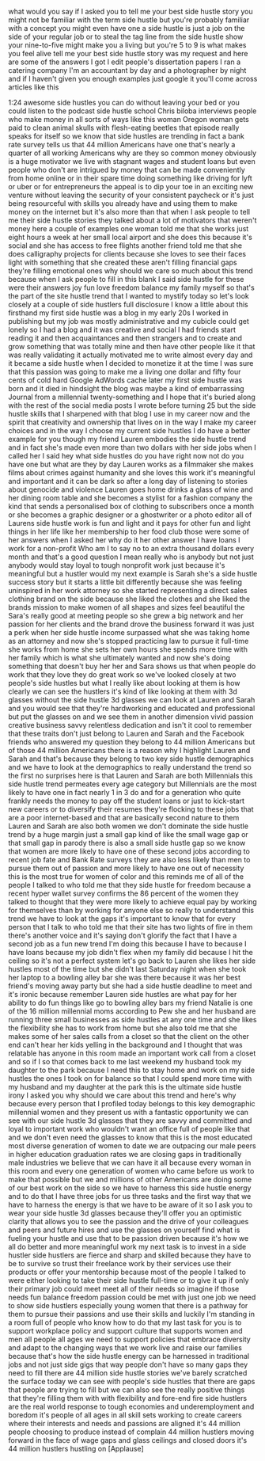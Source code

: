 
what would you say if I asked you to
tell me your best side hustle story you
might not be familiar with the term side
hustle but you&#39;re probably familiar with
a concept you might even have one a side
hustle is just a job on the side of your
regular job or to steal the tag line
from the side hustle show your
nine-to-five might make you a living but
you&#39;re 5 to 9 is what makes you feel
alive tell me your best side hustle
story was my request and here are some
of the answers I got I edit people&#39;s
dissertation papers I ran a catering
company I&#39;m an accountant by day and a
photographer by night and if I haven&#39;t
given you enough examples just google it
you&#39;ll come across articles like this

1:24 awesome side hustles you can do
without leaving your bed or you could
listen to the podcast side hustle school
Chris biloba interviews people who make
money in all sorts of ways like this
woman Oregon woman gets paid to clean
animal skulls with flesh-eating beetles
that episode really speaks for itself so
we know that side hustles are trending
in fact a bank rate survey tells us that
44 million Americans have one that&#39;s
nearly a quarter of all working
Americans why are they so common money
obviously is a huge motivator we live
with stagnant wages and student loans
but even people who don&#39;t are intrigued
by money that can be made conveniently
from home online or in their spare time
doing something like driving for lyft or
uber or for entrepreneurs the appeal is
to dip your toe in an exciting new
venture without leaving the security of
your consistent paycheck or it&#39;s just
being resourceful with skills you
already have and using them to make
money on the internet but it&#39;s also more
than that when I ask people to tell me
their side hustle stories they talked
about a lot of motivators that weren&#39;t
money here a couple of examples one
woman told me that she works just eight
hours a week at her small local airport
and she does this because it&#39;s social
and she has access to free flights
another friend told me that she does
calligraphy projects for clients because
she loves to see their faces light
with something that she created these
aren&#39;t filling financial gaps they&#39;re
filling emotional ones why should we
care so much about this trend because
when I ask people to fill in this blank
I said side hustle for these were their
answers joy fun love freedom balance my
family myself so that&#39;s the part of the
site hustle trend that I wanted to
mystify today so let&#39;s look closely at a
couple of side hustlers full disclosure
I know a little about this firsthand my
first side hustle was a blog in my early
20s I worked in publishing but my job
was mostly administrative and my cubicle
could get lonely so I had a blog and it
was creative and social I had friends
start reading it and then acquaintances
and then strangers and to create and
grow something that was totally mine and
then have other people like it
that was really validating it actually
motivated me to write almost every day
and it became a side hustle when I
decided to monetize it at the time I was
sure that this passion was going to make
me a living
one dollar and fifty four cents of cold
hard Google AdWords cache later my first
side hustle was born and it died in
hindsight the blog was maybe a kind of
embarrassing Journal from a millennial
twenty-something and I hope that it&#39;s
buried along with the rest of the social
media posts I wrote before turning 25
but the side hustle skills that I
sharpened with that blog I use in my
career now and the spirit that
creativity and ownership that lives on
in the way I make my career choices and
in the way I choose my current side
hustles I do have a better example for
you though my friend Lauren embodies the
side hustle trend and in fact she&#39;s made
even more than two dollars with her side
jobs when I called her I said hey what
side hustles do you have right now not
do you have one but what are they by day
Lauren works as a filmmaker she makes
films about crimes against humanity and
she loves this work it&#39;s meaningful and
important and it can be dark so after a
long day of listening to stories about
genocide and violence Lauren goes home
drinks a glass of wine and her dining
room table and she becomes a stylist for
a fashion company the kind that sends a
personalised box of clothing to
subscribers once a month or she becomes
a graphic designer or a ghostwriter or a
photo editor all of Laurens side hustle
work is fun and light and it pays for
other fun and light things in her life
like her membership to her food club
those were some of her answers when I
asked her why do it her other answer
I have loans I work for a non-profit Who
am I to say no to an extra thousand
dollars every month and that&#39;s a good
question I mean really who is anybody
but not just anybody would stay loyal to
tough nonprofit work just because it&#39;s
meaningful but a hustler would my next
example is Sarah she&#39;s a side hustle
success story but it starts a little bit
differently because she was feeling
uninspired in her work
attorney so she started representing a
direct sales clothing brand on the side
because she liked the clothes and she
liked the brands mission to make women
of all shapes and sizes feel beautiful
the Sara&#39;s really good at meeting people
so she grew a big network and her
passion for her clients and the brand
drove the business forward it was just a
perk when her side hustle income
surpassed what she was taking home as an
attorney and now she&#39;s stopped
practicing law to pursue it full-time
she works from home she sets her own
hours she spends more time with her
family which is what she ultimately
wanted and now she&#39;s doing something
that doesn&#39;t buy her her and Sara shows
us that when people do work that they
love they do great work so we&#39;ve looked
closely at two people&#39;s side hustles but
what I really like about looking at them
is how clearly we can see the hustlers
it&#39;s kind of like looking at them with
3d glasses without the side hustle 3d
glasses we can look at Lauren and Sarah
and you would see that they&#39;re
hardworking and educated and
professional but put the glasses on and
we see them in another dimension vivid
passion creative business savvy
relentless dedication and isn&#39;t it cool
to remember that these traits don&#39;t just
belong to Lauren and Sarah and the
Facebook friends who answered my
question
they belong to 44 million Americans but
of those 44 million Americans there is a
reason why I highlight Lauren and Sarah
and that&#39;s because they belong to two
key side hustle demographics and we have
to look at the demographics to really
understand the trend so the first no
surprises here is that Lauren and Sarah
are both Millennials this side hustle
trend permeates every age category but
Millennials are the most likely to have
one in fact nearly 1 in 3 do and for a
generation who quite frankly needs the
money to pay off the student loans or
just to kick-start new careers or to
diversify their resumes they&#39;re flocking
to these jobs that are a poor
internet-based and that are basically
second nature to them Lauren and Sarah
are also both women
we don&#39;t dominate the side hustle trend
by a huge margin just a small gap kind
of like the small wage gap or that small
gap in parody there is also a small side
hustle gap so we know that women are
more likely to have one of these second
jobs according to recent job fate and
Bank Rate surveys they are also less
likely than men to pursue them out of
passion and more likely to have one out
of necessity this is the most true for
women of color
and this reminds me of all of the people
I talked to who told me that they side
hustle for freedom because a recent
hyper wallet survey confirms the 86
percent of the women they talked to
thought that they were more likely to
achieve equal pay by working for
themselves than by working for anyone
else so really to understand this trend
we have to look at the gaps it&#39;s
important to know that for every person
that I talk to who told me that their
site has two lights of fire in them
there&#39;s another voice and it&#39;s saying
don&#39;t glorify the fact that I have a
second job as a fun new trend I&#39;m doing
this because I have to because I have
loans because my job didn&#39;t flex when my
family did because I hit the ceiling so
it&#39;s not a perfect system let&#39;s go back
to Lauren she likes her side hustles
most of the time but she didn&#39;t last
Saturday night when she took her laptop
to a bowling alley bar she was there
because it was her best friend&#39;s moving
away party but she had a side hustle
deadline to meet and it&#39;s ironic because
remember Lauren side hustles are what
pay for her ability to do fun things
like go to bowling alley bars my friend
Natalie is one of the 16 million
millennial moms according to Pew she and
her husband are running three small
businesses as side hustles at any one
time and she likes the flexibility she
has to work from home but she also told
me that she makes some of her sales
calls from a closet so that the client
on the other end can&#39;t hear her kids
yelling in the background and I thought
that was relatable has anyone in this
room
made an important work call from a
closet and so if I so that comes back to
me last weekend my husband took my
daughter to the park because I need this
to stay home and work on my side hustles
the ones I took on for balance so that I
could spend more time with my husband
and my daughter at the park this is the
ultimate side hustle irony I asked you
why should we care about this trend and
here&#39;s why because every person that I
profiled today belongs to this key
demographic millennial women and they
present us with a fantastic opportunity
we can see with our side hustle 3d
glasses that they are savvy and
committed and loyal to important work
who wouldn&#39;t want an office full of
people like that and we don&#39;t even need
the glasses to know that this is the
most educated most diverse generation of
women to date we are outpacing our male
peers in higher education graduation
rates we are closing gaps in
traditionally male industries we believe
that we can have it all because every
woman in this room and every one
generation of women who came before us
work to make that possible but we and
millions of other Americans are doing
some of our best work on the side so we
have to harness this side hustle energy
and to do that I have three jobs for us
three tasks and the first way that we
have to harness the energy is that we
have to be aware of it so I ask you to
wear your side hustle 3d glasses because
they&#39;ll offer you an optimistic clarity
that allows you to see the passion and
the drive of your colleagues and peers
and future hires
and use the glasses on yourself find
what is fueling your hustle and use that
to be passion driven because it&#39;s how we
all do better and more meaningful work
my next task is to invest in a side
hustler side hustlers are fierce and
sharp and skilled because they have to
be to survive so trust their freelance
work by their services use their
products or offer your mentorship
because most of the people I talked to
were either looking to take their side
hustle full-time or to give it up if
only their primary job could meet meet
all of their needs so imagine if those
needs fun balance freedom passion could
be met with just one job we need to show
side hustlers especially young women
that there is a pathway for them to
pursue their passions and use their
skills and luckily I&#39;m standing in a
room full of people who know how to do
that my last task for you is to support
workplace policy and support culture
that supports women and men all people
all ages we need to support policies
that embrace diversity and adapt to the
changing ways that we work live and
raise our families because that&#39;s how
the side hustle energy can be harnessed
in traditional jobs and not just side
gigs that way people don&#39;t have so many
gaps they need to fill there are 44
million side hustle stories we&#39;ve barely
scratched the surface today we can see
with people&#39;s side hustles that there
are gaps that people are trying to fill
but we can also see the really positive
things that they&#39;re filling them with
with flexibility and fore-end fire side
hustlers are the real world response to
tough economies and underemployment and
boredom it&#39;s people of all ages in all
skill sets working to create careers
where their interests and needs and
passions are aligned it&#39;s 44 million
people choosing to produce instead of
complain 44 million hustlers moving
forward in the face of wage gaps and
glass ceilings and closed doors it&#39;s 44
million hustlers hustling on
[Applause]

